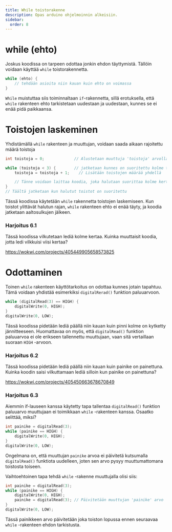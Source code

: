 ```yaml
---
title: While toistorakenne
description: Opas arduino ohjelmoinnin alkeisiin.
sidebar:
  order: 8
---
```


# while (ehto)

Joskus koodissa on tarpeen odottaa jonkin ehdon täyttymistä. Tällöin voidaan käyttää `while` toistorakennetta.

```c
while (ehto) {
	// tehdään asioita niin kauan kuin ehto on voimassa
}
```

`While` muistuttaa siis toiminnaltaan `if`-rakennetta, sillä erotuksella, että `while`  rakenteen ehto tarkistetaan uudestaan ja uudestaan, kunnes se ei enää pidä paikkaansa.

# Toistojen laskeminen

Yhdistämällä `while`  rakenteen ja muuttujan, voidaan saada aikaan rajoitettu määrä toistoja

```c
int toistoja = 0;             // Alustetaan muuttuja 'toistoja' arvolla 0

while (toistoja < 3) {        // jatketaan kunnes on suoritettu kolme toistoa
	toistoja = toistoja + 1;    // Lisätään toistojen määrää yhdellä

	// Tänne voidaan laittaa koodia, joka halutaan suorittaa kolme kertaa
}
// Täältä jatketaan kun halutut toistot on suoritettu
```

Tässä koodissa käytetään `while` rakennetta toistojen laskemiseen. Kun toistot ylittävät halutun rajan, `while`  rakenteen ehto ei enää täyty, ja koodia jatketaan aaltosulkujen jälkeen.

### Harjoitus 6.1

Tässä koodissa vilkutetaan lediä kolme kertaa. Kuinka muuttaisit koodia, jotta ledi vilkkuisi viisi kertaa?

https://wokwi.com/projects/405449905658573825

# Odottaminen

Toinen `while`  rakenteen käyttötarkoitus on odottaa kunnes jotain tapahtuu. Tämä voidaan yhdistää esimerkiksi `digitalRerad()` funktion paluuarvoon.

```c
while (digitalRead(3) == HIGH) {
	digitalWrite(0, HIGH);
}
digitalWrite(0, LOW);
```

Tässä koodissa pidetään lediä päällä niin kauan kuin pinni kolme on kytketty jännitteeseen. Huomattavaa on myös, että `digitalRead()`  funktion paluuarvoa ei ole erikseen tallennettu muuttujaan, vaan sitä vertaillaan suoraan `HIGH` -arvoon.

### Harjoitus 6.2

Tässä koodissa pidetään lediä päällä niin kauan kuin painike on painettuna. Kuinka koodin saisi vilkuttamaan lediä silloin kun painike on painettuna?

https://wokwi.com/projects/405450663678670849

### Harjoitus 6.3

Aiemmin if-lauseen kanssa käytetty tapa tallentaa `digitalRead()`  funktion paluuarvo muuttujaan ei toimikkaan `while` -rakenteen kanssa. Osaatko selittää, miksi?

```c
int painike = digitalRead(3);
while (painike == HIGH) {
	digitalWrite(0, HIGH);
}
digitalWrite(0, LOW);
```

Ongelmana on, että muuttujan `painike`  arvoa ei päivitetä kutsumalla `digitalRead()`  funktiota uudelleen, joten sen arvo pysyy muuttumattomana toistosta toiseen.

Vaihtoehtoinen tapa tehdä `while` -rakenne muuttujalla olisi siis:

```c
int painike = digitalRead(3);
while (painike == HIGH) {
	digitalWrite(0, HIGH);
	painike = digitalRead(3); // Päivitetään muuttujan 'painike' arvo
}
digitalWrite(0, LOW);
```

Tässä painikkeen arvo päivitetään joka toiston lopussa ennen seuraavaa `while` -rakenteen ehdon tarkistusta.


